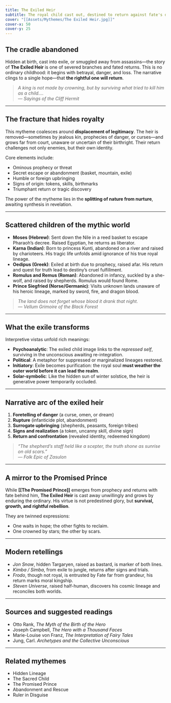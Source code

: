 ```yaml
---
title: The Exiled Heir
subtitle: The royal child cast out, destined to return against fate's decree.
cover: "[[Assets/Mythemes/The Exiled Heir.jpg]]"
cover-x: 50
cover-y: 25
---
```


## **The cradle abandoned**

Hidden at birth, cast into exile, or smuggled away from assassins—the story of **The Exiled Heir** is one of severed branches and fated returns. This is no ordinary childhood: it begins with betrayal, danger, and loss. The narrative clings to a single hope—that **the rightful one will return**.

> *A king is not made by crowning, but by surviving what tried to kill him as a child….*  
> — *Sayings of the Cliff Hermit*

---

## **The fracture that hides royalty**

This mytheme coalesces around **displacement of legitimacy**. The heir is removed—sometimes by jealous kin, prophecies of danger, or curses—and grows far from court, unaware or uncertain of their birthright. Their return challenges not only enemies, but their own identity.

Core elements include:

- Ominous prophecy or threat
- Secret escape or abandonment (basket, mountain, exile)
- Humble or foreign upbringing
- Signs of origin: tokens, skills, birthmarks
- Triumphant return or tragic discovery

The power of the mytheme lies in the **splitting of nature from nurture**, awaiting synthesis in revelation.

---

## **Scattered children of the mythic world**

* **Moses (Hebrew)**: Sent down the Nile in a reed basket to escape Pharaoh’s decree. Raised Egyptian, he returns as liberator.
* **Karna (Indian)**: Born to princess Kunti, abandoned on a river and raised by charioteers. His tragic life unfolds amid ignorance of his true royal lineage.
* **Oedipus (Greek)**: Exiled at birth due to prophecy, raised afar. His return and quest for truth lead to destiny’s cruel fulfillment.
* **Romulus and Remus (Roman)**: Abandoned in infancy, suckled by a she-wolf, and raised by shepherds. Romulus would found Rome.
* **Prince Siegfried (Norse/Germanic)**: Visits unknown lands unaware of his heroic lineage, marked by sword, fire, and dragon blood.

> *The land does not forget whose blood it drank that night.*  
> — *Vellum Grimoire of the Black Forest*

---

## **What the exile transforms**

Interpretive vistas unfold rich meanings:

* **Psychoanalytic**: The exiled child image links to the *repressed self*, surviving in the unconscious awaiting re-integration.
* **Political**: A metaphor for suppressed or marginalized lineages restored.
* **Initiatory**: Exile becomes purification: the royal soul **must weather the outer world before it can lead the realm**.
* **Solar-symbolic**: Like the hidden sun of winter solstice, the heir is generative power temporarily occluded.

---

## **Narrative arc of the exiled heir**

1. **Foretelling of danger** (a curse, omen, or dream)
2. **Rupture** (infanticide plot, abandonment)
3. **Surrogate upbringing** (shepherds, peasants, foreign tribes)
4. **Signs and realization** (a token, uncanny skill, divine sign)
5. **Return and confrontation** (revealed identity, redeemed kingdom)

> *“The shepherd’s staff held like a scepter, the truth shone as sunrise on old scars.”*  
> — *Folk Epic of Zasulon*

---

## **A mirror to the Promised Prince**

While **[[The Promised Prince]]** emerges from prophecy and returns with fate behind him, **The Exiled Heir** is cast away unwillingly and grows by enduring the ordinary. His virtue is not predestined glory, but **survival, growth, and rightful rebellion**.

They are twinned expressions:

* One waits in hope; the other fights to reclaim.
* One crowned by stars; the other by scars.

---

## **Modern retellings**

* *Jon Snow*, hidden Targaryen, raised as bastard, is marker of both lines.
* *Kimba / Simba*, from exile to jungle, returns after signs and trials.
* *Frodo*, though not royal, is entrusted by Fate far from grandeur, his return marks moral kingship.
* *Steven Universe*, raised half-human, discovers his cosmic lineage and reconciles both worlds.

---

## **Sources and suggested readings**

* Otto Rank, *The Myth of the Birth of the Hero*
* Joseph Campbell, *The Hero with a Thousand Faces*
* Marie-Louise von Franz, *The Interpretation of Fairy Tales*
* Jung, Carl. *Archetypes and the Collective Unconscious*

---

## **Related mythemes**

* Hidden Lineage  
* The Sacred Child  
* The Promised Prince  
* Abandonment and Rescue  
* Ruler in Disguise